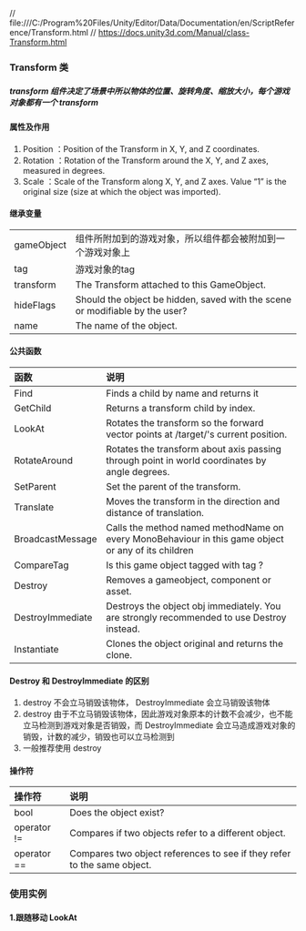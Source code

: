 // file:///C:/Program%20Files/Unity/Editor/Data/Documentation/en/ScriptReference/Transform.html
// https://docs.unity3d.com/Manual/class-Transform.html
### Transform 类

##### transform 组件决定了场景中所以物体的位置、旋转角度、缩放大小，每个游戏对象都有一个 transform 

#### 属性及作用
1. Position	：Position of the Transform in X, Y, and Z coordinates.
2. Rotation	：Rotation of the Transform around the X, Y, and Z axes, measured in degrees.
3. Scale	：Scale of the Transform along X, Y, and Z axes. Value “1” is the original size (size at which the object was imported).


#### 继承变量
|||
|:----|:----|
|gameObject |组件所附加到的游戏对象，所以组件都会被附加到一个游戏对象上
|tag	|游戏对象的tag
|transform	|The Transform attached to this GameObject.
|hideFlags	|Should the object be hidden, saved with the scene or modifiable by the user?
|name	|The name of the object.


#### 公共函数
| 函数 | 说明|
|:---- | :----|
|Find	| Finds a child by name and returns it|
|GetChild| Returns a transform child by index.|
|LookAt|Rotates the transform so the forward vector points at /target/'s current position.
|RotateAround	|Rotates the transform about axis passing through point in world coordinates by angle degrees.
|SetParent	|Set the parent of the transform.
|Translate	|Moves the transform in the direction and distance of translation.
|BroadcastMessage|Calls the method named methodName on every MonoBehaviour in this game object or any of its children
|CompareTag	|Is this game object tagged with tag ?
|Destroy|	Removes a gameobject, component or asset.
|DestroyImmediate	|Destroys the object obj immediately. You are strongly recommended to use Destroy instead.
|Instantiate|	Clones the object original and returns the clone.


#### Destroy 和 DestroyImmediate 的区别
1. destroy 不会立马销毁该物体，  DestroyImmediate 会立马销毁该物体
2. destroy 由于不立马销毁该物体，因此游戏对象原本的计数不会减少，也不能立马检测到游戏对象是否销毁，而 DestroyImmediate 会立马造成游戏对象的销毁，计数的减少，销毁也可以立马检测到
3. 一般推荐使用 destroy 


#### 操作符
|操作符|说明|
|:----|:----|
|bool|	Does the object exist?
|operator !=	|Compares if two objects refer to a different object.
|operator ==	|Compares two object references to see if they refer to the same object.



### 使用实例

#### 1.跟随移动 LookAt


